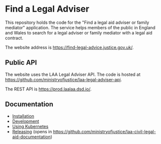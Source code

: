 # Find a Legal Adviser

This repository holds the code for the "Find a legal aid adviser or family mediator" application. The service helps members of the public in England and Wales to search for a legal adviser or family mediator with a legal aid contract.

The website address is https://find-legal-advice.justice.gov.uk/.

## Public API

The website uses the LAA Legal Adviser API. The code is hosted at https://github.com/ministryofjustice/laa-legal-adviser-api.

The REST API is https://prod.laalaa.dsd.io/.

## Documentation

* [Installation](docs/installation.md)
* [Development](docs/development.md)
* [Using Kubernetes](docs/kubernetes.md)
* [Releasing](https://github.com/ministryofjustice/laa-civil-legal-aid-documentation/blob/master/releasing/kubernetes.md)
(opens in https://github.com/ministryofjustice/laa-civil-legal-aid-documentation)
